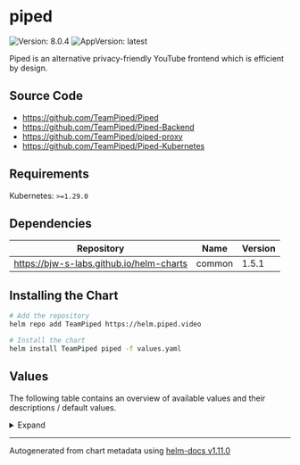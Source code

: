 # piped

![Version: 8.0.4](https://img.shields.io/badge/Version-8.0.4-informational?style=flat-square) ![AppVersion: latest](https://img.shields.io/badge/AppVersion-latest-informational?style=flat-square)

Piped is an alternative privacy-friendly YouTube frontend which is efficient by design.

## Source Code

* <https://github.com/TeamPiped/Piped>
* <https://github.com/TeamPiped/Piped-Backend>
* <https://github.com/TeamPiped/piped-proxy>
* <https://github.com/TeamPiped/Piped-Kubernetes>

## Requirements

Kubernetes: `>=1.29.0`

## Dependencies

| Repository | Name | Version |
|------------|------|---------|
| https://bjw-s-labs.github.io/helm-charts | common | 1.5.1 |

## Installing the Chart

```bash
# Add the repository
helm repo add TeamPiped https://helm.piped.video

# Install the chart
helm install TeamPiped piped -f values.yaml
```

## Values

The following table contains an overview of available values and their descriptions / default values.

<details>
<summary>Expand</summary>

| Key | Type | Default | Description |
|-----|------|---------|-------------|
| backend.config.HTTP_WORKERS | int | `2` |  |
| backend.config.PORT | int | `8080` |  |
| backend.enabled | bool | `true` |  |
| backend.image.pullPolicy | string | `"IfNotPresent"` | image pull policy |
| backend.image.repository | string | `"1337kavin/piped"` | image repository |
| backend.image.tag | string | `"latest@sha256:121d56e14a3eccfc107cf5bab084772ba16b395e243b65076a6fa73f8fa0e8b2"` | image tag @chart.appVersion |
| backend.service.main.enabled | bool | `true` |  |
| backend.service.main.ports.http.enabled | bool | `true` |  |
| backend.service.main.ports.http.port | int | `8080` |  |
| backend.service.main.ports.http.primary | bool | `true` |  |
| backend.service.main.ports.http.protocol | string | `"HTTP"` |  |
| backend.service.main.primary | bool | `true` |  |
| backend.service.main.type | string | `"ClusterIP"` |  |
| controller.enabled | bool | `false` | enable the controller. |
| frontend.args[0] | string | `"-c"` |  |
| frontend.args[1] | string | `"sed -i s/pipedapi.kavin.rocks/$BACKEND_HOSTNAME/g /usr/share/nginx/html/assets/* && /docker-entrypoint.sh nginx -g 'daemon off;'"` |  |
| frontend.command | string | `"/bin/ash"` |  |
| frontend.enabled | bool | `true` |  |
| frontend.image.pullPolicy | string | `"IfNotPresent"` | image pull policy |
| frontend.image.repository | string | `"1337kavin/piped-frontend"` | image repository |
| frontend.image.tag | string | `"latest@sha256:6f3661ad13407be47eba6f570ec137791d827535024a11a601e4005eaa42251d"` | image tag |
| frontend.service.main.enabled | bool | `true` |  |
| frontend.service.main.ports.http.enabled | bool | `true` |  |
| frontend.service.main.ports.http.port | int | `80` |  |
| frontend.service.main.ports.http.primary | bool | `true` |  |
| frontend.service.main.ports.http.protocol | string | `"HTTP"` |  |
| frontend.service.main.primary | bool | `true` |  |
| frontend.service.main.type | string | `"ClusterIP"` |  |
| global.annotations | object | `{}` | Set additional global annotations. Helm templates can be used. |
| global.fullnameOverride | string | `nil` | Set the entire name definition |
| global.labels | object | `{}` | Set additional global labels. Helm templates can be used. |
| global.nameOverride | string | `nil` | Set an override for the prefix of the fullname |
| ingress.backend.enabled | bool | `true` |  |
| ingress.backend.hosts[0].host | string | `"pipedapi.piped.video"` |  |
| ingress.backend.hosts[0].paths[0].path | string | `"/"` |  |
| ingress.backend.ingressClassName | string | `"nginx"` |  |
| ingress.backend.primary | bool | `false` |  |
| ingress.backend.tls | list | `[]` |  |
| ingress.main.enabled | bool | `true` |  |
| ingress.main.hosts[0].host | string | `"piped.video"` |  |
| ingress.main.hosts[0].paths[0].path | string | `"/"` |  |
| ingress.main.primary | bool | `true` |  |
| ingress.main.tls | list | `[]` |  |
| ingress.ytproxy.enabled | bool | `true` |  |
| ingress.ytproxy.hosts[0].host | string | `"ytproxy.piped.video"` |  |
| ingress.ytproxy.hosts[0].paths[0].path | string | `"/"` |  |
| ingress.ytproxy.ingressClassName | string | `"nginx"` |  |
| ingress.ytproxy.primary | bool | `false` |  |
| ingress.ytproxy.tls | list | `[]` |  |
| probes | object | See below | [[ref]](https://kubernetes.io/docs/tasks/configure-pod-container/configure-liveness-readiness-startup-probes/) |
| probes.liveness | object | See below | Liveness probe configuration |
| probes.liveness.custom | bool | `false` | Set this to `true` if you wish to specify your own livenessProbe |
| probes.liveness.enabled | bool | `true` | Enable the liveness probe |
| probes.liveness.spec | object | See below | The spec field contains the values for the default livenessProbe. If you selected `custom: true`, this field holds the definition of the livenessProbe. |
| probes.readiness | object | See below | Redainess probe configuration |
| probes.readiness.custom | bool | `false` | Set this to `true` if you wish to specify your own readinessProbe |
| probes.readiness.enabled | bool | `true` | Enable the readiness probe |
| probes.readiness.spec | object | See below | The spec field contains the values for the default readinessProbe. If you selected `custom: true`, this field holds the definition of the readinessProbe. |
| probes.startup | object | See below | Startup probe configuration |
| probes.startup.custom | bool | `false` | Set this to `true` if you wish to specify your own startupProbe |
| probes.startup.enabled | bool | `true` | Enable the startup probe |
| probes.startup.spec | object | See below | The spec field contains the values for the default startupProbe. If you selected `custom: true`, this field holds the definition of the startupProbe. |
| serviceAccount.create | bool | `false` |  |
| termination.gracePeriodSeconds | string | `nil` |  |
| ytproxy.command | string | `"/app/piped-proxy"` |  |
| ytproxy.enabled | bool | `true` |  |
| ytproxy.image.pullPolicy | string | `"IfNotPresent"` | image pull policy |
| ytproxy.image.repository | string | `"1337kavin/piped-proxy"` | image repository |
| ytproxy.image.tag | string | `"latest@sha256:ecc6e930645b6445ba013a26ffcf5c1785bfc3ce4a6d1866279a496937e8774d"` | image tag |
| ytproxy.service.main.enabled | bool | `true` |  |
| ytproxy.service.main.ports.http.enabled | bool | `true` |  |
| ytproxy.service.main.ports.http.port | int | `8080` |  |
| ytproxy.service.main.ports.http.primary | bool | `true` |  |
| ytproxy.service.main.ports.http.protocol | string | `"HTTP"` |  |
| ytproxy.service.main.primary | bool | `true` |  |
| ytproxy.service.main.type | string | `"ClusterIP"` |  |

</details>

----------------------------------------------
Autogenerated from chart metadata using [helm-docs v1.11.0](https://github.com/norwoodj/helm-docs/releases/v1.11.0)